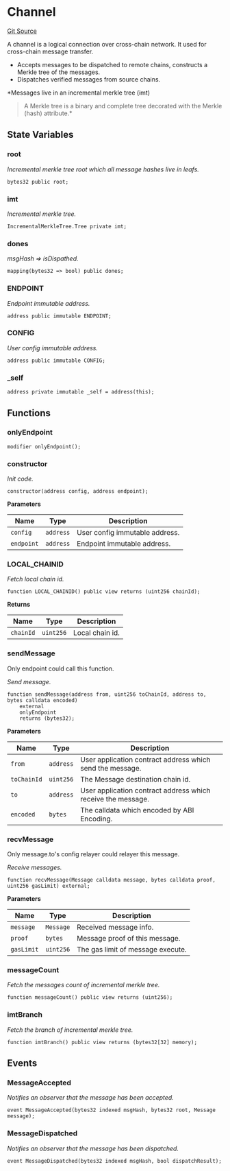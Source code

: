 # Channel
[Git Source](https://github.com/darwinia-network/ORMP/blob/5d245763e88118b1bc6b2cfd18dc541a2fe3481d/src/Channel.sol)

A channel is a logical connection over cross-chain network.
It used for cross-chain message transfer.
- Accepts messages to be dispatched to remote chains,
constructs a Merkle tree of the messages.
- Dispatches verified messages from source chains.

*Messages live in an incremental merkle tree (imt)
> A Merkle tree is a binary and complete tree decorated with
> the Merkle (hash) attribute.*


## State Variables
### root
*Incremental merkle tree root which all message hashes live in leafs.*


```solidity
bytes32 public root;
```


### imt
*Incremental merkle tree.*


```solidity
IncrementalMerkleTree.Tree private imt;
```


### dones
*msgHash => isDispathed.*


```solidity
mapping(bytes32 => bool) public dones;
```


### ENDPOINT
*Endpoint immutable address.*


```solidity
address public immutable ENDPOINT;
```


### CONFIG
*User config immutable address.*


```solidity
address public immutable CONFIG;
```


### _self

```solidity
address private immutable _self = address(this);
```


## Functions
### onlyEndpoint


```solidity
modifier onlyEndpoint();
```

### constructor

*Init code.*


```solidity
constructor(address config, address endpoint);
```
**Parameters**

|Name|Type|Description|
|----|----|-----------|
|`config`|`address`|User config immutable address.|
|`endpoint`|`address`|Endpoint immutable address.|


### LOCAL_CHAINID

*Fetch local chain id.*


```solidity
function LOCAL_CHAINID() public view returns (uint256 chainId);
```
**Returns**

|Name|Type|Description|
|----|----|-----------|
|`chainId`|`uint256`|Local chain id.|


### sendMessage

Only endpoint could call this function.

*Send message.*


```solidity
function sendMessage(address from, uint256 toChainId, address to, bytes calldata encoded)
    external
    onlyEndpoint
    returns (bytes32);
```
**Parameters**

|Name|Type|Description|
|----|----|-----------|
|`from`|`address`|User application contract address which send the message.|
|`toChainId`|`uint256`|The Message destination chain id.|
|`to`|`address`|User application contract address which receive the message.|
|`encoded`|`bytes`|The calldata which encoded by ABI Encoding.|


### recvMessage

Only message.to's config relayer could relayer this message.

*Receive messages.*


```solidity
function recvMessage(Message calldata message, bytes calldata proof, uint256 gasLimit) external;
```
**Parameters**

|Name|Type|Description|
|----|----|-----------|
|`message`|`Message`|Received message info.|
|`proof`|`bytes`|Message proof of this message.|
|`gasLimit`|`uint256`|The gas limit of message execute.|


### messageCount

*Fetch the messages count of incremental merkle tree.*


```solidity
function messageCount() public view returns (uint256);
```

### imtBranch

*Fetch the branch of incremental merkle tree.*


```solidity
function imtBranch() public view returns (bytes32[32] memory);
```

## Events
### MessageAccepted
*Notifies an observer that the message has been accepted.*


```solidity
event MessageAccepted(bytes32 indexed msgHash, bytes32 root, Message message);
```

### MessageDispatched
*Notifies an observer that the message has been dispatched.*


```solidity
event MessageDispatched(bytes32 indexed msgHash, bool dispatchResult);
```

